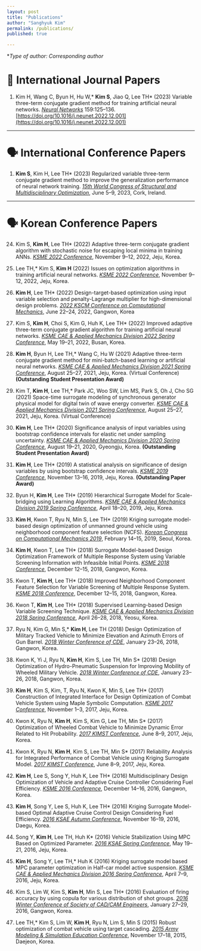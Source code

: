 ```yaml
---
layout: post
title: "Publications"
author: "Sanghyuk Kim"
permalink: /publications/
published: true

---
```

   
**Type of author: *Corresponding author**   
   
# 📖 International Journal Papers
1. Kim H, Wang C, Byun H, Hu W,* **Kim S**, Jiao Q, Lee TH* (2023) Variable three-term conjugate gradient method for training artificial neural networks. [*Neural Networks*](https://www.sciencedirect.com/journal/neural-networks) 159:125–136. [https://doi.org/10.1016/j.neunet.2022.12.001](https://doi.org/10.1016/j.neunet.2022.12.001)
   
***
   
# 🗣️ International Conference Papers
1. **Kim S**, Kim H, Lee TH* (2023) Regularized variable three-term conjugate gradient method to improve the generalization performance of neural network training. *<u>15th World Congress of Structural and Multidisciplinary Optimization</u>*, June 5–9, 2023, Cork, Ireland.
   
***
   
# 🗣️ Korean Conference Papers   
24. Kim S, **Kim H**, Lee TH* (2022) Adaptive three-term conjugate gradient algorithm with stochastic noise for escaping local minima in training ANNs. *<u>KSME 2022 Conference</u>*, November 9–12, 2022, Jeju, Korea.
   
23. Lee TH,* Kim S, **Kim H** (2022) Issues on optimization algorithms in training artificial neural networks. *<u>KSME 2022 Conference</u>*, November 9–12, 2022, Jeju, Korea.
   
22. **Kim H**, Lee TH* (2022) Design-target-based optimization using input variable selection and penalty-Lagrange multiplier for high-dimensional design problems. *<u>2022 KSCM Conference on Computational Mechanics</u>*, June 22–24, 2022, Gangwon, Korea 
   
21. Kim S, **Kim H**, Choi S, Kim G, Huh K, Lee TH* (2022) Improved adaptive three-term conjugate gradient algorithm for training artificial neural networks. *<u>KSME CAE & Applied Mechanics Division 2022 Spring Conference</u>*, May 19–21, 2022, Busan, Korea.
   
20. **Kim H**, Byun H, Lee TH,* Wang C, Hu W (2021) Adaptive three-term conjugate gradient method for mini-batch-based learning or artificial neural networks. *<u>KSME CAE & Applied Mechanics Division 2021 Spring Conference</u>*, August 25–27, 2021, Jeju, Korea. (Virtual Conference) **(Outstanding Student Presentation Award)**
   
19. Kim T, **Kim H**, Lee TH,* Park JC, Woo SW, Lim MS, Park S, Oh J, Cho SG (2021) Space-time surrogate modeling of synchronous generator physical model for digital twin of wave energy converter. *<u>KSME CAE & Applied Mechanics Division 2021 Spring Conference</u>*, August 25–27, 2021, Jeju, Korea. (Virtual Conference)
   
18. **Kim H**, Lee TH* (2020) Significance analysis of input variables using bootstrap confidence intervals for elastic net under sampling uncertainty. *<u>KSME CAE & Applied Mechanics Division 2020 Spring Conference</u>*, August 19–21, 2020, Gyeongju, Korea. **(Outstanding Student Presentation Award)**
   
17. **Kim H**, Lee TH* (2019) A statistical analysis on significance of design variables by using bootstrap confidence intervals. *<u>KSME 2019 Conference</u>*, November 13–16, 2019, Jeju, Korea. **(Outstanding Paper Award)**
   
16. Byun H, **Kim H**, Lee TH* (2019) Hierarchical Surrogate Model for Scale-bridging using Learning Algorithms. *<u>KSME CAE & Applied Mechanics Division 2019 Spring Conference</u>*, April 18–20, 2019, Jeju, Korea.
   
15. **Kim H**, Kwon T, Ryu N, Min S, Lee TH* (2019) Kriging surrogate model-based design optimization of unmanned ground vehicle using neighborhood component feature selection (NCFS). *<u>Korean Congress on Computational Mechanics 2019</u>*, February 14–15, 2019, Seoul, Korea.
   
14. **Kim H**, Kwon T, Lee TH* (2018) Surrogate Model-based Design Optimization Framework of Multiple Response System using Variable Screening Information with Infeasible Initial Points. *<u>KSME 2018 Conference</u>*, December 12–15, 2018, Gangwon, Korea.
   
13. Kwon T, **Kim H**, Lee TH* (2018) Improved Neighborhood Component Feature Selection for Variable Screening of Multiple Response System. *<u>KSME 2018 Conference</u>*, December 12–15, 2018, Gangwon, Korea.
   
12. Kwon T, **Kim H**, Lee TH* (2018) Supervised Learning-based Design Variable Screening Technique. *<u>KSME CAE & Applied Mechanics Division 2018 Spring Conference</u>*, April 26–28, 2018, Yeosu, Korea.
   
11. Ryu N, Kim G, Min S,* **Kim H**, Lee TH (2018) Design Optimization of Military Tracked Vehicle to Minimize Elevation and Azimuth Errors of Gun Barrel. *<u>2018 Winter Conference of CDE</u>*, January 23–26, 2018, Gangwon, Korea.
   
10. Kwon K, Yi J, Ryu N, **Kim H**, Kim S, Lee TH, Min S* (2018) Design Optimization of Hydro-Pneumatic Suspension for Improving Mobility of Wheeled Military Vehicle. *<u>2018 Winter Conference of CDE</u>*, January 23–26, 2018, Gangwon, Korea.
   
9. **Kim H**, Kim S, Kim, T, Ryu N, Kwon K, Min S, Lee TH* (2017) Construction of Integrated Interface for Design Optimization of Combat Vehicle System using Maple Symbolic Computation. *<u>KSME 2017 Conference</u>*, November 1–3, 2017, Jeju, Korea.
   
8. Kwon K, Ryu N, **Kim H**, Kim S, Kim G, Lee TH, Min S* (2017) Optimization of Wheeled Combat Vehicle to Minimize Dynamic Error Related to Hit Probability. *<u>2017 KIMST Conference</u>*, June 8–9, 2017, Jeju, Korea.
   
7. Kwon K, Ryu N, **Kim H**, Kim S, Lee TH, Min S* (2017) Reliability Analysis for Integrated Performance of Combat Vehicle using Kriging Surrogate Model. *<u>2017 KIMST Conference</u>*, June 8–9, 2017, Jeju, Korea.
   
6. **Kim H**, Lee S, Song Y, Huh K, Lee TH* (2016) Multidisciplinary Design Optimization of Vehicle and Adaptive Cruise Controller Considering Fuel Efficiency. *<u>KSME 2016 Conference</u>*, December 14–16, 2016, Gangwon, Korea.
   
5. **Kim H**, Song Y, Lee S, Huh K, Lee TH* (2016) Kriging Surrogate Model-based Optimal Adaptive Cruise Control Design Considering Fuel Efficiency. *<u>2016 KSAE Autumn Conference</u>*, November 16–19, 2016, Daegu, Korea.
   
4. Song Y, **Kim H**, Lee TH, Huh K* (2016) Vehicle Stabilization Using MPC Based on Optimized Parameter. *<u>2016 KSAE Spring Conference</u>*, May 19–21, 2016, Jeju, Korea.
   
3. **Kim H**, Song Y, Lee TH,* Huh K (2016) Kriging surrogate model based MPC parameter optimization in Half-car model active suspension. *<u>KSME CAE & Applied Mechanics Division 2016 Spring Conference</u>*, April 7–9, 2016, Jeju, Korea.
   
2. Kim S, Lim W, Kim S, **Kim H**, Min S, Lee TH* (2016) Evaluation of firing accuracy by using copula for various distribution of shot groups. *<u>2016 Winter Conference of Society of CAD/CAM Engineers</u>*, January 27–29, 2016, Gangwon, Korea.
   
1. Lee TH,* Kim S, Lim W, **Kim H**, Ryu N, Lim S, Min S (2015) Robust optimization of combat vehicle using target cascading. *<u>2015 Army Modeling & Simulation Education Conference</u>*, November 17–18, 2015, Daejeon, Korea.   
